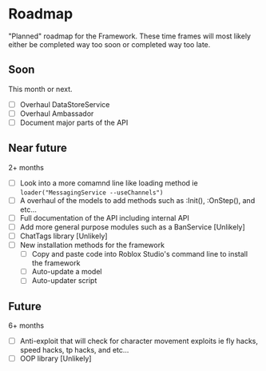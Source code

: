 # Roadmap

"Planned" roadmap for the Framework. These time frames will most likely either be completed way too soon or completed way too late.

## Soon

This month or next.

- [ ] Overhaul DataStoreService
- [ ] Overhaul Ambassador
- [ ] Document major parts of the API

## Near future

2+ months

- [ ] Look into a more comamnd line like loading method ie ``loader("MessagingService --useChannels")``
- [ ] A overhaul of the models to add methods such as :Init(), :OnStep(), and etc...
- [ ] Full documentation of the API including internal API
- [ ] Add more general purpose modules such as a BanService [Unlikely]
- [ ] ChatTags library [Unlikely]
- [ ] New installation methods for the framework
    - [ ] Copy and paste code into Roblox Studio's command line to install the framework
    - [ ] Auto-update a model
    - [ ] Auto-updater script

## Future

6+ months

- [ ] Anti-exploit that will check for character movement exploits ie fly hacks, speed hacks, tp hacks, and etc...
- [ ] OOP library [Unlikely]
